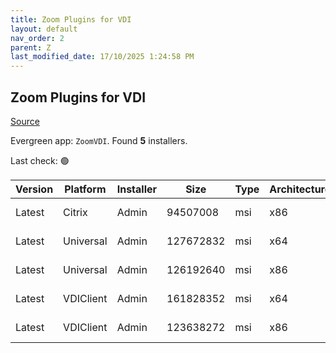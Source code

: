 ```yaml
---
title: Zoom Plugins for VDI
layout: default
nav_order: 2
parent: Z
last_modified_date: 17/10/2025 1:24:58 PM
---
```


## Zoom Plugins for VDI

[Source](https://support.zoom.us/hc/en-us/articles/4415057249549-VDI-releases-and-downloads)

Evergreen app: `ZoomVDI`. Found **5** installers.

Last check: 🟢

| Version | Platform  | Installer | Size      | Type | Architecture | URI                                                                                                                              |
| ------- | --------- | --------- | --------- | ---- | ------------ | -------------------------------------------------------------------------------------------------------------------------------- |
| Latest  | Citrix    | Admin     | 94507008  | msi  | x86          | [https://cdn.zoom.us/prod/vdi/ZoomCitrixHDXMediaPlugin.msi](https://cdn.zoom.us/prod/vdi/ZoomCitrixHDXMediaPlugin.msi)           |
| Latest  | Universal | Admin     | 127672832 | msi  | x64          | [https://cdn.zoom.us/prod/vdi/x64/ZoomVDIUniversalPluginx64.msi](https://cdn.zoom.us/prod/vdi/x64/ZoomVDIUniversalPluginx64.msi) |
| Latest  | Universal | Admin     | 126192640 | msi  | x86          | [https://cdn.zoom.us/prod/vdi/ZoomVDIUniversalPlugin.msi](https://cdn.zoom.us/prod/vdi/ZoomVDIUniversalPlugin.msi)               |
| Latest  | VDIClient | Admin     | 161828352 | msi  | x64          | [https://cdn.zoom.us/prod/vdi/x64/ZoomInstallerVDI.msi](https://cdn.zoom.us/prod/vdi/x64/ZoomInstallerVDI.msi)                   |
| Latest  | VDIClient | Admin     | 123638272 | msi  | x86          | [https://cdn.zoom.us/prod/vdi/ZoomInstallerVDI.msi](https://cdn.zoom.us/prod/vdi/ZoomInstallerVDI.msi)                           |
